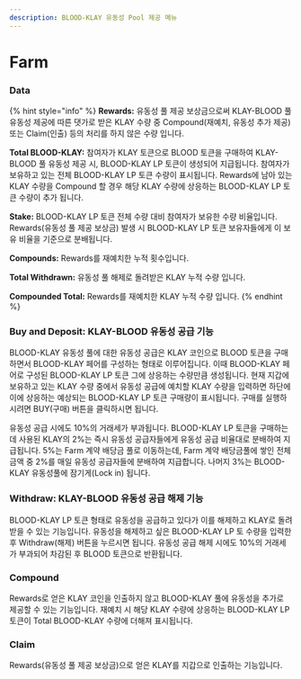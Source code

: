 ```yaml
---
description: BLOOD-KLAY 유동성 Pool 제공 메뉴
---
```


# Farm

### Data

{% hint style="info" %}
**Rewards:** 유동성 풀 제공 보상금으로써 KLAY-BLOOD 풀 유동성 제공에 따른 댓가로 받은 KLAY 수량 중 Compound(재예치, 유동성 추가 제공) 또는 Claim(인출) 등의 처리를 하지 않은 수량 입니다.

**Total BLOOD-KLAY:** 참여자가 KLAY 토큰으로 BLOOD 토큰을 구매하여 KLAY-BLOOD 풀 유동성 제공 시, BLOOD-KLAY LP 토큰이 생성되어 지급됩니다. 참여자가 보유하고 있는 전체 BLOOD-KLAY LP 토큰 수량이 표시됩니다. Rewards에 남아 있는 KLAY 수량을 Compound 할 경우 해당 KLAY 수량에 상응하는 BLOOD-KLAY LP 토큰 수량이 추가 됩니다.

**Stake:** BLOOD-KLAY LP 토큰 전체 수량 대비 참여자가 보유한 수량 비율입니다. Rewards(유동성 풀 제공 보상금) 발생 시 BLOOD-KLAY LP 토큰 보유자들에게 이 보유 비율을 기준으로 분배됩니다.

**Compounds:** Rewards를 재예치한 누적 횟수입니다.

**Total Withdrawn:** 유동성 풀 해제로 돌려받은 KLAY 누적 수량 입니다.

**Compounded Total:** Rewards를 재예치한 KLAY 누적 수량 입니다.
{% endhint %}

### Buy and Deposit: KLAY-BLOOD 유동성 공급 기능

BLOOD-KLAY 유동성 풀에 대한 유동성 공급은 KLAY 코인으로 BLOOD 토큰을 구매하면서 BLOOD-KLAY 페어를 구성하는 형태로 이루어집니다. 이때 BLOOD-KLAY 페어로 구성된 BLOOD-KLAY LP 토큰 그에 상응하는 수량만큼 생성됩니다. 현재 지갑에 보유하고 있는 KLAY 수량 중에서 유동성 공급에 예치할 KLAY 수량을 입력하면 하단에 이에 상응하는 예상되는 BLOOD-KLAY LP 토큰 구매량이 표시됩니다. 구매를 실행하시려면 BUY(구매) 버튼을 클릭하시면 됩니다.

유동성 공급 시에도 10%의 거래세가 부과됩니다. BLOOD-KLAY LP 토큰을 구매하는 데 사용된 KLAY의 2%는 즉시 유동성 공급자들에게 유동성 공급 비율대로 분배하여 지급됩니다. 5%는 Farm 계약 배당금 풀로 이동하는데, Farm 계약 배당금풀에 쌓인 전체 금액 중 2%를 매일 유동성 공급자들에 분배하여 지급합니다. 나머지 3%는 BLOOD-KLAY 유동성풀에 잠기게(Lock in) 됩니다.

### Withdraw: KLAY-BLOOD 유동성 공급 해제 기능

BLOOD-KLAY LP 토큰 형태로 유동성을 공급하고 있다가 이를 해제하고 KLAY로 돌려받을 수 있는 기능입니다. 유동성을 해제하고 싶은 BLOOD-KLAY LP 토 수량을 입력한 후 Withdraw(해제) 버튼을 누르시면 됩니다. 유동성 공급 해제 시에도 10%의 거래세가 부과되어 차감된 후 BLOOD 토큰으로 반환됩니다.&#x20;

### Compound

Rewards로 얻은 KLAY 코인을 인출하지 않고 BLOOD-KLAY 풀에 유동성을 추가로 제공할 수 있는 기능입니다. 재예치 시 해당 KLAY 수량에 상응하는 BLOOD-KLAY LP 토큰이 Total BLOOD-KLAY 수량에 더해져 표시됩니다.

### Claim

Rewards(유동성 풀 제공 보상금)으로 얻은 KLAY를 지갑으로 인출하는 기능입니다.
